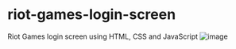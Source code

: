 # riot-games-login-screen
Riot Games login screen using HTML, CSS and JavaScript
![image](https://user-images.githubusercontent.com/66972744/173227261-09693d40-1219-4ef8-904e-c405301051c6.png)
